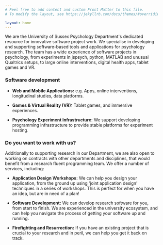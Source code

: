 ```yaml
---
# Feel free to add content and custom Front Matter to this file.
# To modify the layout, see https://jekyllrb.com/docs/themes/#overriding-theme-defaults

layout: home
---
```


We are the University of Sussex Psychology Department's dedicated resource for innovative software 
project work.  We specialise in developing and supporting software-based tools and applications for psychology research. 
The team has a wide experience of software projects in psychology, from experiments in jspsych, python, MATLAB and 
unusual Qualtrics setups, to large online interventions, digital health apps, tablet games and VR.

### Software development

*   **Web and Mobile Applications:** e.g. Apps, online interventions, longitudinal studies, data platforms.

*   **Games & Virtual Reality (VR):** Tablet games, and immersive experiences.

*   **Psychology Experiment Infrastructure:** We support developing programming infrastructure to provide stable platforms for experiment hosting.

### Do you want to work with us?

Additionally to supporting research in our Department, we are also open to working on contracts with other departments and disciplines,
that would benefit from a research fluent programming team.  We offer
a number of services, including:

*  **Application Design Workshops:** We can help you design your application, from the ground up using 'joint application 
design' techniques in a series of workshops.  This is perfect for when you have an idea, but are in need of a plan! 

*  **Software Development:** We can develop research software for you, from start to finish. We are experienced in the 
university ecosystem, and can help you navigate the process of getting your software up and running.

*  **Firefighting and Resurrection:** If you have an existing project that is crucial to your research and in peril, we can help you get it back on track.
